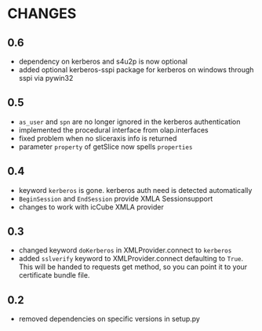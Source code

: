 CHANGES
=======

0.6
----
* dependency on kerberos and s4u2p is now optional
* added optional kerberos-sspi package for kerberos on windows through sspi via pywin32

0.5
----
* ``as_user`` and ``spn`` are no longer ignored in the kerberos authentication
* implemented the procedural interface from olap.interfaces
* fixed problem when no sliceraxis info is returned
* parameter ``property`` of getSlice now spells ``properties``

0.4
----
* keyword ``kerberos`` is gone. kerberos auth need is detected automatically
* ``BeginSession`` and ``EndSession`` provide XMLA Sessionsupport
* changes to work with icCube XMLA provider

0.3
----
* changed keyword ``doKerberos`` in XMLProvider.connect to ``kerberos``
* added ``sslverify`` keyword to XMLProvider.connect defaulting to ``True``.
  This will be handed to requests get method, so you can point it to your certificate bundle file.


0.2
----
* removed dependencies on specific versions in setup.py
